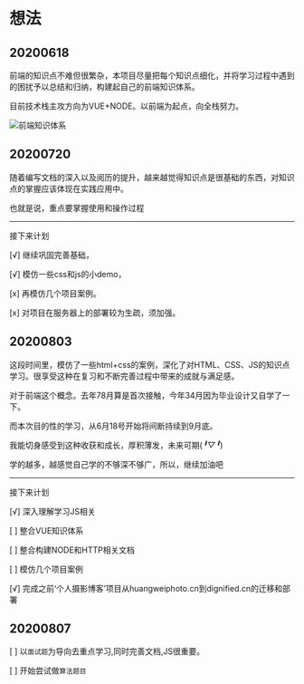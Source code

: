 # 想法

## 20200618

前端的知识点不难但很繁杂，本项目尽量把每个知识点细化，并将学习过程中遇到的困扰予以总结和归纳，构建起自己的前端知识体系。 
     
目前技术栈主攻方向为VUE+NODE。以前端为起点，向全栈努力。  

![前端知识体系](https://gitee.com/hello_hww/img/raw/master/img1/20200618162032.png)

## 20200720

随着编写文档的深入以及阅历的提升，越来越觉得知识点是很基础的东西，对知识点的掌握应该体现在实践应用中。

也就是说，重点要掌握使用和操作过程

---

接下来计划

[√] 继续巩固完善基础，

[√] 模仿一些css和js的小demo，

[x] 再模仿几个项目案例。

[x] 对项目在服务器上的部署较为生疏，须加强。

## 20200803

这段时间里，模仿了一些html+css的案例，深化了对HTML、CSS、JS的知识点学习。很享受这种在复习和不断完善过程中带来的成就与满足感。

对于前端这个概念。去年78月算是首次接触，今年34月因为毕业设计又自学了一下。

而本次目的性的学习，从6月18号开始将间断持续到9月底。

我能切身感受到这种收获和成长，厚积薄发，未来可期(*╹▽╹*)

学的越多，越感觉自己学的不够深不够广，所以，继续加油吧

---

接下来计划

[√] 深入理解学习JS相关

[ ] 整合VUE知识体系

[ ] 整合构建NODE和HTTP相关文档

[ ] 模仿几个项目案例

[√] 完成之前‘个人摄影博客’项目从huangweiphoto.cn到dignified.cn的迁移和部署

## 20200807

[ ] 以`面试题`为导向去重点学习,同时完善文档,JS很重要。

[ ] 开始尝试做`算法题目`